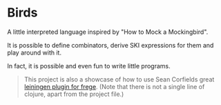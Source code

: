Birds
=====

A little interpreted language inspired by "How to Mock a Mockingbird".

It is possible to define combinators, derive SKI expressions for them and play around with it.

In fact, it is possible and even fun to write little programs.

> This project is also a showcase of how to use Sean Corfields great [leiningen plugin for frege](https://github.com/seancorfield/lein-fregec). (Note that there is not a single line of clojure, apart from the project file.)
